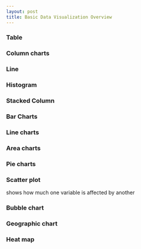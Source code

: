 ```yaml
---
layout: post
title: Basic Data Visualization Overview
---
```


<h3>Table</h3>

<h3>Column charts</h3>

<h3>Line</h3>

<h3>Histogram</h3>

<h3>Stacked Column</h3>

<h3>Bar Charts</h3>

<h3>Line charts</h3>

<h3>Area charts</h3>

<h3>Pie charts</h3>

<h3>Scatter plot</h3>

shows how much one variable is affected by another

<h3>Bubble chart</h3>

<h3>Geographic chart</h3>

<h3>Heat map</h3>


